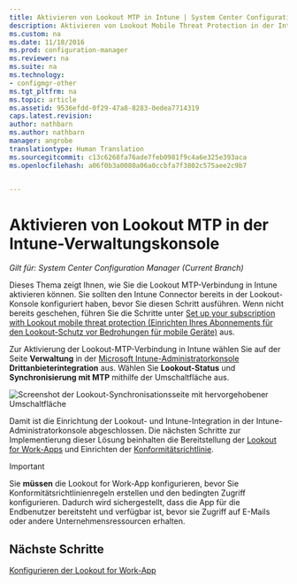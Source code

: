 ```yaml
---
title: Aktivieren von Lookout MTP in Intune | System Center Configuration Manager
description: Aktivieren von Lookout Mobile Threat Protection in der Intune-Verwaltungskonsole.
ms.custom: na
ms.date: 11/18/2016
ms.prod: configuration-manager
ms.reviewer: na
ms.suite: na
ms.technology:
- configmgr-other
ms.tgt_pltfrm: na
ms.topic: article
ms.assetid: 9536efdd-0f29-47a8-8283-0edea7714319
caps.latest.revision: 
author: nathbarn
ms.author: nathbarn
manager: angrobe
translationtype: Human Translation
ms.sourcegitcommit: c13c6268fa76ade7feb0981f9c4a6e325e393aca
ms.openlocfilehash: a06f0b3a0080a06a0ccbfa7f3802c575aee2c9b7


---
```

# <a name="enable-lookout-mtp-connection-in-the-intune-admin-console"></a>Aktivieren von Lookout MTP in der Intune-Verwaltungskonsole

*Gilt für: System Center Configuration Manager (Current Branch)*

Dieses Thema zeigt Ihnen, wie Sie die Lookout MTP-Verbindung in Intune aktivieren können. Sie sollten den Intune Connector bereits in der Lookout-Konsole konfiguriert haben, bevor Sie diesen Schritt ausführen.  Wenn nicht bereits geschehen, führen Sie die Schritte unter [Set up your subscription with Lookout mobile threat protection (Einrichten Ihres Abonnements für den Lookout-Schutz vor Bedrohungen für mobile Geräte)](set-up-your-subscription-with-lookout.md) aus.

Zur Aktivierung der Lookout-MTP-Verbindung in Intune wählen Sie auf der Seite **Verwaltung** in der [Microsoft Intune-Administratorkonsole](https://manage.microsoft.com) **Drittanbieterintegration** aus. Wählen Sie **Lookout-Status** und **Synchronisierung mit MTP** mithilfe der Umschaltfläche aus.

![Screenshot der Lookout-Synchronisationsseite mit hervorgehobener Umschaltfläche](../media/lookout-intune-synchronization.png)

Damit ist die Einrichtung der Lookout- und Intune-Integration in der Intune-Administratorkonsole abgeschlossen.  Die nächsten Schritte zur Implementierung dieser Lösung beinhalten die Bereitstellung der [Lookout for Work-Apps](configure-and-deploy-lookout-for-work-apps.md) und Einrichten der [Konformitätsrichtlinie](enable-device-threat-protection-rule-compliance-policy.md).

>[!IMPORTANT]
> Sie **müssen** die Lookout for Work-App konfigurieren, bevor Sie Konformitätsrichtlinienregeln erstellen und den bedingten Zugriff konfigurieren. Dadurch wird sichergestellt, dass die App für die Endbenutzer bereitsteht und verfügbar ist, bevor sie Zugriff auf E-Mails oder andere Unternehmensressourcen erhalten.

## <a name="next-steps"></a>Nächste Schritte
[Konfigurieren der Lookout for Work-App](configure-and-deploy-lookout-for-work-apps.md)



<!--HONumber=Dec16_HO3-->


